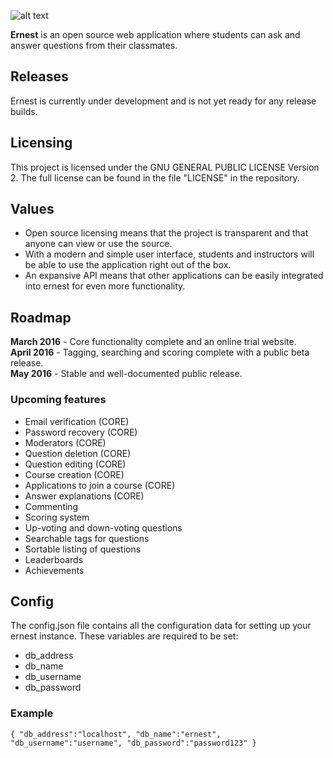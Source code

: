 ![alt text](http://i.imgur.com/NQWIZVI.png "ernest")


**Ernest** is an open source web application where students can ask and answer questions from their classmates.

## Releases
Ernest is currently under development and is not yet ready for any release builds.

## Licensing
This project is licensed under the GNU GENERAL PUBLIC LICENSE Version 2. The full license can be found in the file "LICENSE" in the repository.

## Values
* Open source licensing means that the project is transparent and that anyone can view or use the source.
* With a modern and simple user interface, students and instructors will be able to use the application right out of the box.
* An expansive API means that other applications can be easily integrated into ernest for even more functionality.

## Roadmap
**March 2016** - Core functionality complete and an online trial website.  
**April 2016** - Tagging, searching and scoring complete with a public beta release.  
**May 2016** - Stable and well-documented public release.

### Upcoming features
* Email verification (CORE)
* Password recovery (CORE)
* Moderators (CORE)
* Question deletion (CORE)
* Question editing (CORE)
* Course creation (CORE)
* Applications to join a course (CORE)
* Answer explanations (CORE)
* Commenting
* Scoring system
* Up-voting and down-voting questions
* Searchable tags for questions
* Sortable listing of questions
* Leaderboards
* Achievements

## Config
The config.json file contains all the configuration data for setting up your ernest instance. These variables are required to be set:
* db_address
* db_name
* db_username
* db_password

### Example


`{
  "db_address":"localhost",
  "db_name":"ernest",
  "db_username":"username",
  "db_password":"password123"
}`
